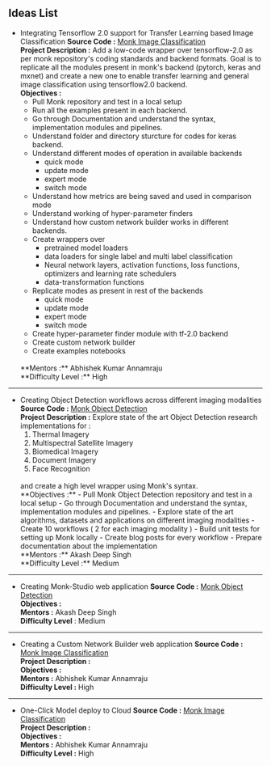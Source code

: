 ## Ideas List

- Integrating Tensorflow 2.0 support for Transfer Learning based Image Classification
	**Source Code :** [Monk Image Classification](https://github.com/Tessellate-Imaging/monk_v1)
	<br/>
	**Project Description :**
	Add a low-code wrapper over tensorflow-2.0 as per monk repository's coding standards and backend formats. Goal is to replicate all the modules present in monk's backend (pytorch, keras and mxnet) and create a new one to enable transfer learning and general image classification using tensorflow2.0 backend.
	<br/>
	**Objectives :** 
	- Pull Monk repository and test in a local setup
	- Run all the examples present in each backend.
	- Go through Documentation and understand the syntax, implementation modules and pipelines.
	- Understand folder and directory sturcture for codes for keras backend.
	- Understand different modes of operation in available backends
	    - quick mode
	    - update mode
	    - expert mode
	    - switch mode
	- Understand how metrics are being saved and used in comparison mode
	- Understand working of hyper-parameter finders 
	- Understand how custom network builder works in different backends.
	- Create wrappers over
	    - pretrained model loaders
	    - data loaders for single label and multi label classification
	    - Neural network layers, activation functions, loss functions, optimizers and learning rate schedulers
	    - data-transformation functions
	- Replicate modes as present in rest of the backends
	    - quick mode
	    - update mode
	    - expert mode
	    - switch mode
	- Create hyper-parameter finder module with tf-2.0 backend
	- Create custom network builder
	- Create examples notebooks
	<br/>
	**Mentors :** Abhishek Kumar Annamraju
	<br/>
	**Difficulty Level :** High

-----

- Creating Object Detection workflows across different imaging modalities
	**Source Code :** [Monk Object Detection](https://github.com/Tessellate-Imaging/Monk_Object_Detection)
	<br>
	**Project Description :**
	Explore state of the art Object Detection research implementations for :
	1) Thermal Imagery
	2) Multispectral Satellite Imagery
	3) Biomedical Imagery
	4) Document Imagery
	5) Face Recognition
	<br/>
	and create a high level wrapper using Monk's syntax.
	<br/>
	**Objectives :**
	- Pull Monk Object Detection repository and test in a local setup
	- Go through Documentation and understand the syntax, implementation modules and pipelines.
	- Explore state of the art algorithms, datasets and applications on different imaging modalities
	- Create 10 workflows ( 2 for each imaging modality )
	- Build unit tests for setting up Monk locally
	- Create blog posts for every workflow
	- Prepare documentation about the implementation
	<br/>
	**Mentors :** Akash Deep Singh
	<br/>
	**Difficulty Level :** Medium

-----

- Creating Monk-Studio web application
	**Source Code :** [Monk Object Detection](https://github.com/Tessellate-Imaging/Monk_Object_Detection)
	<br/>
	**Objectives :**
	<br/>
	**Mentors :** Akash Deep Singh
	<br/>
	**Difficulty Level** : Medium

-----

- Creating a Custom Network Builder web application
	**Source Code :** [Monk Image Classification](https://github.com/Tessellate-Imaging/monk_v1)
	<br/>
	**Project Description :**
	<br/>
	**Objectives :** 
	<br/>
	**Mentors :** Abhishek Kumar Annamraju
	<br/>
	**Difficulty Level :** High

-----

- One-Click Model deploy to Cloud
	**Source Code :** [Monk Image Classification](https://github.com/Tessellate-Imaging/monk_v1)
	<br/>
	**Project Description :**
	<br/>
	**Objectives :** 
	<br/>
	**Mentors :** Abhishek Kumar Annamraju
	<br/>
	**Difficulty Level :** High


